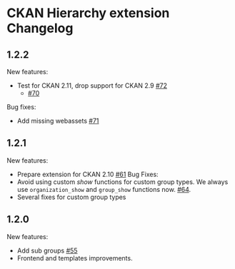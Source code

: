 # CKAN Hierarchy extension Changelog

## 1.2.2

New features:
 - Test for CKAN 2.11, drop support for CKAN 2.9 [#72](https://github.com/ckan/ckanext-hierarchy/pull/72)
   + [#70](https://github.com/ckan/ckanext-hierarchy/pull/70)

Bug fixes:
 - Add missing webassets [#71](https://github.com/ckan/ckanext-hierarchy/pull/71)

## 1.2.1

New features:
 - Prepare extension for CKAN 2.10 [#61](https://github.com/ckan/ckanext-hierarchy/pull/61)
Bug Fixes:
 - Avoid using custom _show_ functions for custom group types.
   We always use `organization_show` and `group_show` functions now.
   [#64](https://github.com/ckan/ckanext-hierarchy/pull/64).
 - Several fixes for custom group types

## 1.2.0

New features:
 - Add sub groups [#55](https://github.com/ckan/ckanext-hierarchy/pull/55)
 - Frontend and templates improvements.
